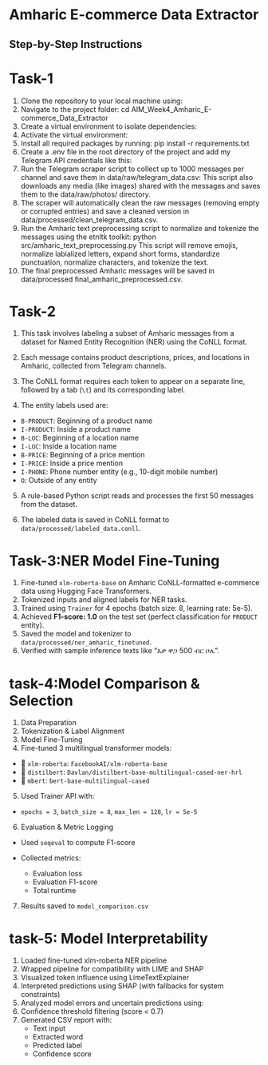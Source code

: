 # Amharic E-commerce Data Extractor
## Step-by-Step Instructions
# Task-1
1.	Clone the repository to your local machine using:
2.	Navigate to the project folder:
cd AIM_Week4_Amharic_E-commerce_Data_Extractor
3.	Create a virtual environment to isolate dependencies:
4.	Activate the virtual environment:
5.	Install all required packages by running:
pip install -r requirements.txt
6.	Create a .env file in the root directory of the project and add my Telegram API credentials like this:
7.	Run the Telegram scraper script to collect up to 1000 messages per channel and save them in data/raw/telegram_data.csv:
This script also downloads any media (like images) shared with the messages and saves them to the data/raw/photos/ directory.
8.	The scraper will automatically clean the raw messages (removing empty or corrupted entries) and save a cleaned version in data/processed/clean_telegram_data.csv.
9.	Run the Amharic text preprocessing script to normalize and tokenize the messages using the etnltk toolkit:
   python src/amharic_text_preprocessing.py
This script will remove emojis, normalize labialized letters, expand short forms, standardize punctuation, normalize characters, and tokenize the text.
10.	The final preprocessed Amharic messages will be saved in data/processed final_amharic_preprocessed.csv.

# Task-2

1. This task involves labeling a subset of Amharic messages from a dataset for Named Entity Recognition (NER) using the CoNLL format.

2. Each message contains product descriptions, prices, and locations in Amharic, collected from Telegram channels.

3. The CoNLL format requires each token to appear on a separate line, followed by a tab (`\t`) and its corresponding label.

4. The entity labels used are:

  * `B-PRODUCT`: Beginning of a product name
  * `I-PRODUCT`: Inside a product name
  * `B-LOC`: Beginning of a location name
  * `I-LOC`: Inside a location name
  * `B-PRICE`: Beginning of a price mention
  * `I-PRICE`: Inside a price mention
  * `I-PHONE`: Phone number entity (e.g., 10-digit mobile number)
  * `O`: Outside of any entity

5. A rule-based Python script reads and processes the first 50 messages from the dataset.

6. The labeled data is saved in CoNLL format to `data/processed/labeled_data.conll`.

# Task-3:NER Model Fine-Tuning 

1. Fine-tuned `xlm-roberta-base` on Amharic CoNLL-formatted e-commerce data using Hugging Face Transformers.
2. Tokenized inputs and aligned labels for NER tasks.
3. Trained using `Trainer` for 4 epochs (batch size: 8, learning rate: 5e-5).
4. Achieved **F1-score: 1.0** on the test set (perfect classification for `PRODUCT` entity).
5. Saved the model and tokenizer to `data/processed/ner_amharic_finetuned`.
6. Verified with sample inference texts like “እቃ ዋጋ 500 ብር ቦሌ”.

# task-4:Model Comparison & Selection
1. Data Preparation
2. Tokenization & Label Alignment
3. Model Fine-Tuning
4. Fine-tuned 3 multilingual transformer models:

  * 🔹 `xlm-roberta`: `FacebookAI/xlm-roberta-base`
  * 🔹 `distilbert`: `Davlan/distilbert-base-multilingual-cased-ner-hrl`
  * 🔹 `mbert`: `bert-base-multilingual-cased`
5. Used Trainer API with:

  * `epochs = 3`, `batch_size = 8`, `max_len = 128`, `lr = 5e-5`

6. Evaluation & Metric Logging

  * Used `seqeval` to compute F1-score
  * Collected metrics:

      * Evaluation loss
      * Evaluation F1-score
      * Total runtime
7. Results saved to `model_comparison.csv`

# task-5: Model Interpretability

1. Loaded fine-tuned xlm-roberta NER pipeline
2. Wrapped pipeline for compatibility with LIME and SHAP
3. Visualized token influence using LimeTextExplainer
4. Interpreted predictions using SHAP (with fallbacks for system constraints)
5. Analyzed model errors and uncertain predictions using:
6. Confidence threshold filtering (score < 0.7)
7. Generated CSV report with:
    - Text input
    - Extracted word
    - Predicted label
    - Confidence score


